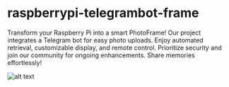 # raspberrypi-telegrambot-frame
Transform your Raspberry Pi into a smart PhotoFrame! Our project integrates a Telegram bot for easy photo uploads. Enjoy automated retrieval, customizable display, and remote control. Prioritize security and join our community for ongoing enhancements. Share memories effortlessly!

![alt text](https://github.com/orest0/raspberrypi-telegrambot-frame/tree/main/Teleframe/photos/first.png?raw=true)

